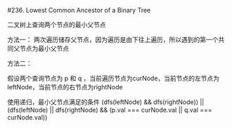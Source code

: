 #236. Lowest Common Ancestor of a Binary Tree

二叉树上查询两个节点的最小父节点

方法一：
两次遍历储存父节点，因为遍历是由下往上遍历，所以遇到的第一个共同父节点为最小父节点


方法二：

假设两个查询节点为 p 和 q ，当前遍历节点为curNode，当前节点的左节点为leftNode，当前节点的右节点为rightNode

使用递归，最小父节点满足的条件  (dfs(leftNode) && dfs(rightNode)) || (dfs(leftNode) || dfs(rightNode) && (p.val === curNode.val || q.val === curNode.val))